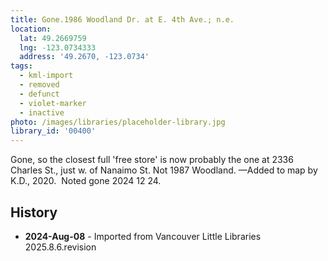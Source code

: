 ```yaml
---
title: Gone.1986 Woodland Dr. at E. 4th Ave.; n.e.
location:
  lat: 49.2669759
  lng: -123.0734333
  address: '49.2670, -123.0734'
tags:
  - kml-import
  - removed
  - defunct
  - violet-marker
  - inactive
photo: /images/libraries/placeholder-library.jpg
library_id: '00400'
---
```

Gone, so the closest full 'free store' is now probably the one at 2336 Charles St., just w. of Nanaimo St.
Not 1987 Woodland.
—Added to map by K.D., 2020.  
Noted gone 2024 12 24.

## History
- **2024-Aug-08** - Imported from Vancouver Little Libraries 2025.8.6.revision

